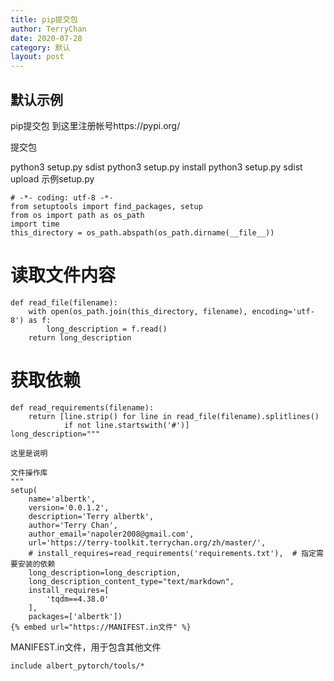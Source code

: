 ```yaml
---
title: pip提交包
author: TerryChan
date: 2020-07-28
category: 默认
layout: post
---
```


## 默认示例

pip提交包
到这里注册帐号https://pypi.org/

提交包

python3 setup.py sdist
python3 setup.py install
python3 setup.py sdist upload
示例setup.py
```
# -*- coding: utf-8 -*-
from setuptools import find_packages, setup
from os import path as os_path
import time
this_directory = os_path.abspath(os_path.dirname(__file__))
```
# 读取文件内容
```
def read_file(filename):
    with open(os_path.join(this_directory, filename), encoding='utf-8') as f:
        long_description = f.read()
    return long_description
```
# 获取依赖
```
def read_requirements(filename):
    return [line.strip() for line in read_file(filename).splitlines()
            if not line.startswith('#')]
long_description="""

这里是说明

文件操作库
"""
setup(
    name='albertk',
    version='0.0.1.2',
    description='Terry albertk',
    author='Terry Chan',
    author_email='napoler2008@gmail.com',
    url='https://terry-toolkit.terrychan.org/zh/master/',
    # install_requires=read_requirements('requirements.txt'),  # 指定需要安装的依赖
    long_description=long_description,
    long_description_content_type="text/markdown",
    install_requires=[
        'tqdm==4.38.0'
    ],
    packages=['albertk'])
{% embed url="https://MANIFEST.in文件" %}
```
MANIFEST.in文件，用于包含其他文件

```
include albert_pytorch/tools/*
```

